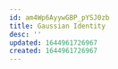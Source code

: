 ```yaml
---
id: am4Wp6AyywGBP_pYSJ0zb
title: Gaussian Identity
desc: ''
updated: 1644961726967
created: 1644961726967
---
```


